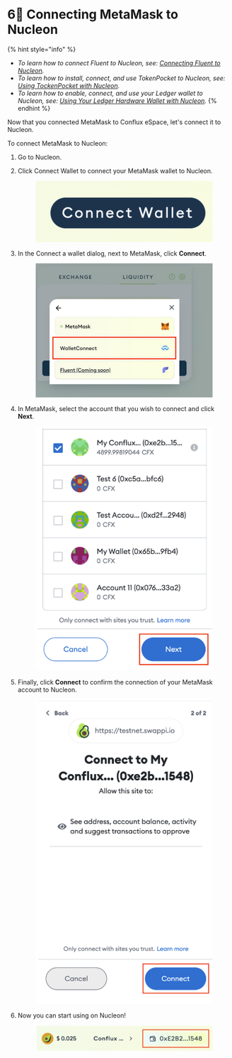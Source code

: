 # 6⃣ Connecting MetaMask to Nucleon

{% hint style="info" %}
* _To learn how to connect Fluent to Nucleon, see:_ [_Connecting Fluent to Nucleon_](http://link-pending/)_._&#x20;
* _To learn how to install, connect, and use TokenPocket to Nucleon, see:_ [_Using TockenPocket with Nucleon_](http://link-pending/)_._&#x20;
* _To learn how to enable, connect, and use your Ledger wallet to Nucleon, see:_ [_Using Your Ledger Hardware Wallet with Nucleon_](http://link-pending/)_._&#x20;
{% endhint %}

Now that you connected MetaMask to Conflux eSpace, let's connect it to Nucleon.&#x20;

To connect MetaMask to Nucleon:&#x20;

1. Go to Nucleon.&#x20;
2.  Click Connect Wallet to connect your MetaMask wallet to Nucleon.

    <figure><img src="../.gitbook/assets/image (6).png" alt=""><figcaption></figcaption></figure>
3.  In the Connect a wallet dialog, next to MetaMask, click **Connect**.

    <figure><img src="../.gitbook/assets/image (8).png" alt=""><figcaption></figcaption></figure>
4.  In MetaMask, select the account that you wish to connect and click **Next**.

    <figure><img src="../.gitbook/assets/image (4).png" alt=""><figcaption></figcaption></figure>
5.  Finally, click **Connect** to confirm the connection of your MetaMask account to Nucleon.

    <figure><img src="../.gitbook/assets/image (10).png" alt=""><figcaption></figcaption></figure>
6.  Now you can start using on Nucleon!

    <figure><img src="../.gitbook/assets/image (2).png" alt=""><figcaption></figcaption></figure>
